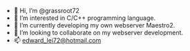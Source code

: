 - 👋 Hi, I’m @grassroot72
- 👀 I’m interested in C/C++ programming language.
- 🌱 I’m currently developing my own webserver Maestro2.
- 💞️ I’m looking to collaborate on my webserver development.
- 📫 edward_lei72@hotmail.com

<!---
grassroot72/grassroot72 is a ✨ special ✨ repository because its `README.md` (this file) appears on your GitHub profile.
You can click the Preview link to take a look at your changes.
--->
